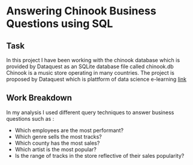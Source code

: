 # Answering Chinook Business Questions using SQL

## Task
In this project I have been working with the chinook
database which is provided by Dataquest as an SQLite database file called chinook.db
Chinook is a music store operating in many countries. 
The project is proposed by Dataquest which is plattform of data science e-learning 
[link](https://www.dataquest.io/)

## Work Breakdown
In my analysis I used different query techniques to answer business questions such as :
- Which employees are the most performant?
- Which genre sells the most tracks?
- Which county has the most sales?
- Which artist is the most popular?
- Is the range of tracks in the store reflective of their sales popularity?